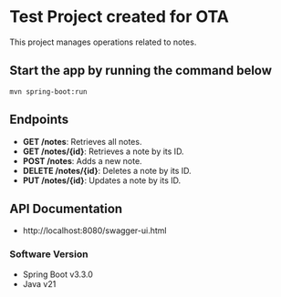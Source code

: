 # Test Project created for OTA

This project manages operations related to notes.

## Start the app by running the command below
`mvn spring-boot:run`

## Endpoints

- **GET /notes**: Retrieves all notes.
- **GET /notes/{id}**: Retrieves a note by its ID.
- **POST /notes**: Adds a new note.
- **DELETE /notes/{id}**: Deletes a note by its ID.
- **PUT /notes/{id}**: Updates a note by its ID.

## API Documentation
- http://localhost:8080/swagger-ui.html

### Software Version
- Spring Boot v3.3.0
- Java v21

